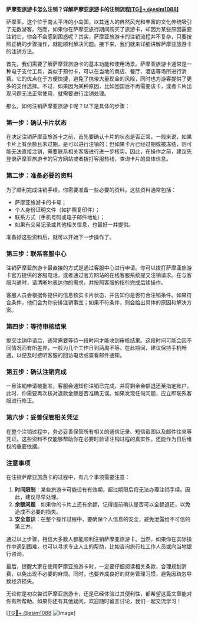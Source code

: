 **萨摩亚旅游卡怎么注销？详解萨摩亚旅游卡的注销流程[[TG💪+ @esim1088](https://t.me/s/esim1088)]**

萨摩亚，这个位于南太平洋的小岛国，以其迷人的自然风光和丰富的文化传统吸引了无数游客。然而，如果你在萨摩亚旅行期间购买了旅游卡，却因为某些原因需要注销它，你会不会感到困惑呢？其实，萨摩亚旅游卡的注销流程并不复杂，只要按照正确的步骤操作，就能顺利解决问题。接下来，我们就来详细讲解萨摩亚旅游卡的注销方法。

首先，我们需要了解萨摩亚旅游卡的基本功能和使用场景。萨摩亚旅游卡通常是一种电子支付工具，类似于预付卡，可以在当地的商店、餐厅、酒店等场所进行消费。它的优点在于方便快捷，避免了携带大量现金的风险，同时也为游客提供了更多的支付选择。不过，如果因为某种原因，比如回国后不再需要该卡，或者卡片出现问题无法正常使用，就需要进行注销处理。

那么，如何注销萨摩亚旅游卡呢？以下是具体的步骤：

### **第一步：确认卡片状态**
在决定注销萨摩亚旅游卡之前，首先要确认卡片的状态是否正常。一般来说，如果卡片上有余额且未过期，是可以进行注销的；但如果卡片已经过期或被冻结，则可能无法直接注销，需要联系相关客服进行进一步核实。因此，在操作之前，建议先登录萨摩亚旅游卡的官方网站或者拨打客服热线，查询卡片的具体信息。

### **第二步：准备必要的资料**
为了顺利完成注销手续，你需要准备一些必要的资料。这些资料通常包括：
- 萨摩亚旅游卡的卡号；
- 个人身份证明文件（如护照复印件）；
- 联系方式（手机号码或电子邮件地址）；
- 如果有交易记录或其他相关信息，也最好一并提供。

准备好这些资料后，就可以开始下一步操作了。

### **第三步：联系客服中心**
注销萨摩亚旅游卡最直接的方式是通过客服中心进行申请。你可以拨打萨摩亚旅游卡官方提供的客服电话，或者通过官方网站的在线客服系统提交注销请求。在与客服沟通时，请清晰地表达你的需求，并按照客服的指引完成后续操作。

客服人员会根据你提供的信息核实卡片状态，并告知你是否符合注销条件。如果符合条件，他们会为你安排注销事宜；如果不符条件，则会给出具体的原因和解决方案。

### **第四步：等待审核结果**
提交注销申请后，通常需要等待一段时间才能收到审核结果。这段时间可能会因不同情况而有所差异，一般为几个工作日到两周不等。在此期间，建议保持手机畅通，以便及时接听客服的回访电话或查看邮件通知。

### **第五步：确认注销完成**
一旦注销申请被批准，客服会通知你注销已完成，并将剩余金额退还至指定账户。此时，你需要再次核对退款金额是否准确无误。如果发现任何问题，应立即联系客服进行修正。

### **第六步：妥善保管相关凭证**
在整个注销过程中，务必妥善保管所有相关的通信记录、短信截图以及邮件往来等凭证。这些资料不仅能够帮助你在必要时验证注销过程的真实性，还能作为日后维权的重要依据。

### **注意事项**
在注销萨摩亚旅游卡的过程中，有几个事项需要注意：
1. **时间限制**：某些旅游卡可能设有有效期，超过期限后将无法办理注销手续。因此，建议尽早处理。
2. **余额问题**：如果你的卡片上还有余额，记得提前确认是否可以全额退还，以免造成不必要的损失。
3. **安全意识**：在整个操作过程中，要确保个人信息的安全，避免泄露给不可信的第三方。

通过以上步骤，相信大多数人都能顺利注销萨摩亚旅游卡。当然，如果你在实际操作中遇到困难，也可以寻求专业人士的帮助，比如咨询旅行社工作人员或向当地银行咨询。

最后，提醒大家在使用萨摩亚旅游卡时，一定要仔细阅读相关条款，合理规划消费，以免出现不必要的麻烦。同时，也要养成良好的财务管理习惯，避免因疏忽导致经济损失。

无论你是初次尝试萨摩亚旅游卡，还是已经体验过其便利性，都希望这篇文章能对你有所帮助。如果你还有其他疑问，欢迎随时留言讨论，我们一起交流学习！

[[TG💪+ @esim1088](https://t.me/s/esim1088) ![Image](https://i.postimg.cc/4NQfJmqS/Snipaste-2025-05-13-00-14-12.png)]